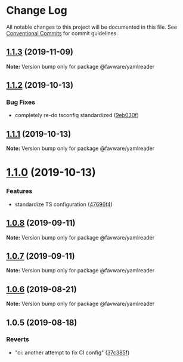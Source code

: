 # Change Log

All notable changes to this project will be documented in this file.
See [Conventional Commits](https://conventionalcommits.org) for commit guidelines.

## [1.1.3](https://github.com/favware/node-packages/compare/@favware/yamlreader@1.1.2...@favware/yamlreader@1.1.3) (2019-11-09)

**Note:** Version bump only for package @favware/yamlreader





## [1.1.2](https://github.com/favware/node-packages/compare/@favware/yamlreader@1.1.1...@favware/yamlreader@1.1.2) (2019-10-13)


### Bug Fixes

* completely re-do tsconfig standardized ([9eb030f](https://github.com/favware/node-packages/commit/9eb030fdf1deb75d5ae8b273d0e9c359bcb985a1))





## [1.1.1](https://github.com/favware/node-packages/compare/@favware/yamlreader@1.1.0...@favware/yamlreader@1.1.1) (2019-10-13)

**Note:** Version bump only for package @favware/yamlreader





# [1.1.0](https://github.com/favware/node-packages/compare/@favware/yamlreader@1.0.8...@favware/yamlreader@1.1.0) (2019-10-13)


### Features

* standardize TS configuration ([47696f4](https://github.com/favware/node-packages/commit/47696f4e1dd2632b305ff9789cdd6c473fa709ca))





## [1.0.8](https://github.com/favware/node-packages/compare/@favware/yamlreader@1.0.7...@favware/yamlreader@1.0.8) (2019-09-11)

**Note:** Version bump only for package @favware/yamlreader





## [1.0.7](https://github.com/favware/node-packages/compare/@favware/yamlreader@1.0.6...@favware/yamlreader@1.0.7) (2019-09-11)

**Note:** Version bump only for package @favware/yamlreader





## [1.0.6](https://github.com/favware/node-packages/compare/@favware/yamlreader@1.0.5...@favware/yamlreader@1.0.6) (2019-08-21)

**Note:** Version bump only for package @favware/yamlreader





## 1.0.5 (2019-08-18)


### Reverts

* "ci: another attempt to fix CI config" ([37c385f](https://github.com/favware/node-packages/commit/37c385f))
